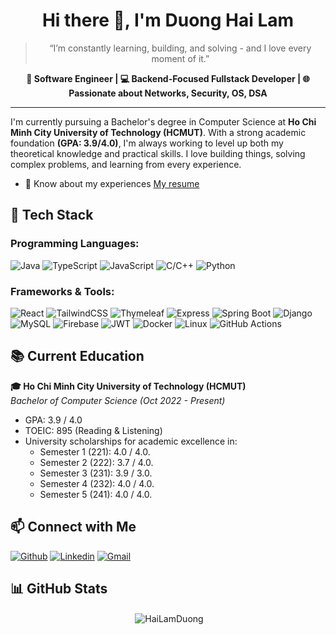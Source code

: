 <!--
## Hi there 👋

**Hailam2104/Hailam2104** is a ✨ _special_ ✨ repository because its `README.md` (this file) appears on your GitHub profile.

Here are some ideas to get you started:

- 🔭 I’m currently working on ...
- 🌱 I’m currently learning ...
- 👯 I’m looking to collaborate on ...
- 🤔 I’m looking for help with ...
- 💬 Ask me about ...
- 📫 How to reach me: ...
- 😄 Pronouns: ...
- ⚡ Fun fact: ...
-->

<h1 align="center">
  Hi there 👋, I'm Duong Hai Lam 
</h1>

<blockquote>
 <p align="center">
   “I’m constantly learning, building, and solving - and I love every moment of it.”
 </p>
</blockquote>

<p align="center">
  <strong>
    🎯 Software Engineer | 💻 Backend-Focused Fullstack Developer | 🌐 Passionate about Networks, Security, OS, DSA
  </strong>
</p>

---

I'm currently pursuing a Bachelor's degree in Computer Science at **Ho Chi Minh City University of Technology (HCMUT)**. With a strong academic foundation **(GPA: 3.9/4.0)**, I'm always working to level up both my theoretical knowledge and practical skills. I love building things, solving complex problems, and learning from every experience.

-   📄 Know about my experiences [My resume](https://drive.google.com/file/d/1Y5x7UTZdU98Oa9dQ9CNNBpbgAkltQIB0/view?usp=sharing)

## 🔧 Tech Stack

### Programming Languages:

![Java](https://img.shields.io/badge/Java-ED8B00?style=flat&logo=java&logoColor=white)
![TypeScript](https://img.shields.io/badge/TypeScript-007ACC?style=flat&logo=typescript&logoColor=white)
![JavaScript](https://img.shields.io/badge/JavaScript-F7DF1E?style=flat&logo=javascript&logoColor=black)
![C/C++](https://img.shields.io/badge/C/C++-00599C?style=flat&logo=c%2B%2B&logoColor=white)
![Python](https://img.shields.io/badge/Python-3776AB?style=flat&logo=python&logoColor=white)

### Frameworks & Tools:

![React](https://img.shields.io/badge/React-61DAFB?style=flat&logo=react&logoColor=black)
![TailwindCSS](https://img.shields.io/badge/TailwindCSS-38B2AC?style=flat&logo=tailwind-css&logoColor=white)
![Thymeleaf](https://img.shields.io/badge/Thymeleaf-005F0F?style=flat&logo=thymeleaf&logoColor=white)
![Express](https://img.shields.io/badge/Express-000000?style=flat&logo=express&logoColor=white)
![Spring Boot](https://img.shields.io/badge/Spring_Boot-6DB33F?style=flat&logo=spring-boot&logoColor=white)
![Django](https://img.shields.io/badge/Django-092E20?style=flat&logo=django&logoColor=white)
![MySQL](https://img.shields.io/badge/MySQL-4479A1?style=flat&logo=mysql&logoColor=white)
![Firebase](https://img.shields.io/badge/Firebase-FFCA28?style=flat&logo=firebase&logoColor=black)
![JWT](https://img.shields.io/badge/JWT-000000?style=flat&logo=jsonwebtokens&logoColor=white)
![Docker](https://img.shields.io/badge/Docker-2496ED?style=flat&logo=docker&logoColor=white)
![Linux](https://img.shields.io/badge/Linux-FCC624?style=flat&logo=linux&logoColor=black)
![GitHub Actions](https://img.shields.io/badge/GitHub_Actions-2088FF?style=flat&logo=github-actions&logoColor=white)

## 📚 Current Education

**🎓 Ho Chi Minh City University of Technology (HCMUT)**  
_Bachelor of Computer Science (Oct 2022 - Present)_

-   GPA: 3.9 / 4.0
-   TOEIC: 895 (Reading & Listening)
-   University scholarships for academic excellence in:
    -   Semester 1 (221): 4.0 / 4.0.
    -   Semester 2 (222): 3.7 / 4.0.
    -   Semester 3 (231): 3.9 / 3.0.
    -   Semester 4 (232): 4.0 / 4.0.
    -   Semester 5 (241): 4.0 / 4.0.

## 📫 Connect with Me

<!-- -   ✉️ Email: [lam.duong210425@hcmut.edu.vn](mailto:lam.duong210425@hcmut.edu.vn)
-   🔗 LinkedIn: [lam2104](https://www.linkedin.com/in/lam2104)
-   💻 GitHub: [Hailam2104](https://github.com/Hailam2104) -->

[![Github](https://img.shields.io/badge/-Github-000?style=flat&logo=Github&logoColor=white)](https://github.com/HaiLamDuong)
[![Linkedin](https://img.shields.io/badge/-LinkedIn-blue?style=flat&logo=Linkedin&logoColor=white)](https://www.linkedin.com/in/lam2104)
[![Gmail](https://img.shields.io/badge/-Gmail-c14438?style=flat&logo=Gmail&logoColor=white)](mailto:lam.duong210425@hcmut.edu.vn)

## 📊 GitHub Stats

<p align="center">&nbsp;<img align="center" src="https://github-readme-stats.vercel.app/api?username=HaiLamDuong&show_icons=true&locale=en" alt="HaiLamDuong" /></p>

